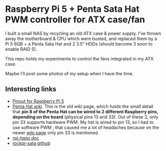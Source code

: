 # Raspberry Pi 5 + Penta Sata Hat PWM controller for ATX case/fan

I built a small NAS by recycling an old ATX case & power supply.
I've thrown away the motherboard & CPU which were busted, 
and replaced them by a Pi 5 8GB + a Penta Sata Hat and 2 3.5" HDDs (should become 3 soon to enable RAID 5).

This repo holds my experiments to control the fans integrated in my ATX case.

Maybe I'll post some photos of my setup when I have the time.


## Interesting links

- [Pinout for Raspberry Pi 5](https://pinout.xyz)
- [Penta Hat wiki](https://wiki.radxa.com/Penta_SATA_HAT). 
    This is the old wiki page, which holds the _small_ detail that 
    **pin 8 of the Penta Hat can be wired to 2 different Raspberry pins, depending on the board** (physical pins 13 and 33). 
    Out of these 2, only pin 33 supports hardware PWM. 
    My hat is wired to pin 13, so I had to use software PWM ; 
    that caused me a lot of headaches because on the newer [wiki page](https://docs.radxa.com/en/accessories/penta-sata-hat/sata-hat-top-board) only pin 33 is mentioned.
- [rpi-lgpio doc](https://rpi-lgpio.readthedocs.io)
- [rockpi-sata github](https://github.com/radxa/rockpi-sata)

